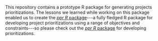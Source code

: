 This repository contains a prototype R package for generating projects prioritizations. The lessons we learned while working on this package enabled us to create the [_ppr R_ package](https://prioritizr.github.io/ppr)---a fully fledged R package for developing project prioritizations using a range of objectives and constraints---so please check out the [_ppr R_ package](https://prioritizr.github.io/ppr) for developing prioritizations.
